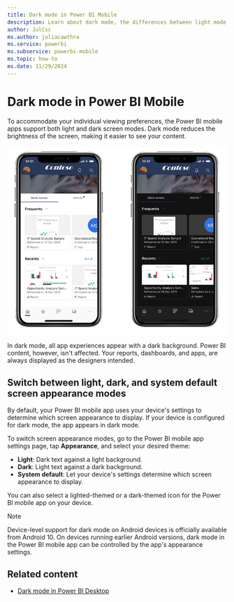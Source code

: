 ```yaml
---
title: Dark mode in Power BI Mobile
description: Learn about dark mode, the differences between light mode and dark mode, and how to turn dark mode on and off on Power BI services.
author: JulCsc
ms.author: juliacawthra
ms.service: powerbi
ms.subservice: powerbi-mobile
ms.topic: how-to
ms.date: 11/29/2024
---
```

# Dark mode in Power BI Mobile

To accommodate your individual viewing preferences, the Power BI mobile apps support both light and dark screen modes. Dark mode reduces the brightness of the screen, making it easier to see your content.

![Image if Power BI light mode and Power BI dark mode.](media/mobile-apps-dark-mode/powerbi-mobile-darkmode-lightmode.png)

 In dark mode, all app experiences appear with a dark background. Power BI content, however, isn't affected. Your reports, dashboards, and apps, are always displayed as the designers intended.

 ## Switch between light, dark, and system default screen appearance modes

By default, your Power BI mobile app uses your device's settings to determine which screen appearance to display. If your device is configured for dark mode, the app appears in dark mode.

To switch screen appearance modes, go to the Power BI mobile app settings page, tap **Appearance**, and select your desired theme:

* **Light**: Dark text against a light background.
* **Dark**: Light text against a dark background.
* **System default**: Let your device's settings determine which screen appearance to display.  

You can also select a lighted-themed or a dark-themed icon for the Power BI mobile app on your device.

>[!NOTE]
>Device-level support for dark mode on Android devices is officially available from Android 10. On devices running earlier Android versions, dark mode in the Power BI mobile app can be controlled by the app's appearance settings.

## Related content

* [Dark mode in Power BI Desktop](../../create-reports/power-bi-dark-mode.md)
